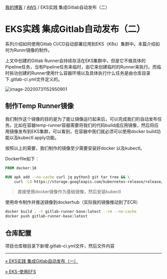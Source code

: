 [我的博客](../_index.md) / [AWS](_index.md) / EKS实践 集成Gitlab自动发布（二）

# EKS实践 集成Gitlab自动发布（二）

系列介绍如何使用Gitlab CI/CD自动部署应用到EKS（K8s）集群中。本篇介绍如何为Runnr镜像的制作。

上文中创建的Gitlab Runner会持续存活在EKS集群中，但是它不做具体的Pipeline任务，当有Pipeline任务来临时，由它来创建临时的Runner来执行。而临时拆功创建的Runner使用什么容器环境以及具体执行什么任务是由仓库目录下.gitlab-ci.yml文件定义的。

![image-20200731152950901](https://fs.poneding.com/images/image-20200731152950901.png)

## 制作Temp Runner镜像

我们制作这个镜像的目的是为了能让镜像运行起来后，可以完成我们的自动发布任务。比如在容器temp-runner容器需要将我们的代码build成应用镜像，然后将应用镜像发布到EKS集群，可以看到，在容器中我们就必须可以使用docker build功能以及kubectl apply功能。

按照以上的需要，我们制作的镜像至少需要安装好docker 以及kubectl。

Dockerfile如下：

```dockerfile
FROM docker:18

RUN apk add --no-cache curl jq python3 git tar tree && \
    curl -LO https://storage.googleapis.com/kubernetes-release/release/`curl -s https://storage.googleapis.com/kubernetes-release/release/stable.txt`/bin/linux/amd64/kubectl && chmod +x ./kubectl && mv ./kubectl /usr/local/bin/kubectl
```

> 直接使用docker镜像作为基础镜像，然后安装kubectl

使用命令制作并推送镜像到dockerhub（实际我的镜像推动到了ECR）

```bash
docker build . -t gitlab-runner-base:latest --rm --no-cache
docker push gitlab-runner-base:latest
```

## 仓库配置

项目仓库根目录下新增.gitlab-ci.yml文件，然后文件内容

---
[« EKS实践 集成Gitlab自动发布（一）](eks-intergrate-gitlab-auto-release-01.md)

[» EKS-使用EFS](eks-use-efs.md)
